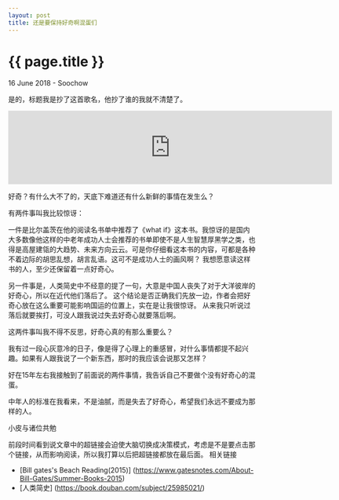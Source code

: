 ```yaml
---
layout: post
title: 还是要保持好奇啊混蛋们
---
```


{{ page.title }}
================
<p class="meta">16 June 2018 - Soochow</p>

是的，标题我是抄了这首歌名，他抄了谁的我就不清楚了。

<iframe allow="autoplay *; encrypted-media *;" frameborder="0" height="150" sandbox="allow-forms allow-popups allow-same-origin allow-scripts allow-top-navigation-by-user-activation" src="https://embed.music.apple.com/us/album/%E9%82%84%E6%98%AF%E8%A6%81%E7%9B%B8%E4%BF%A1%E6%84%9B%E6%83%85%E5%95%8A%E6%B7%B7%E8%9B%8B%E5%80%91/877962939?i=877962980" width="660"></iframe>

好奇？有什么大不了的，天底下难道还有什么新鲜的事情在发生么？

有两件事叫我比较惊讶：

一件是比尔盖茨在他的阅读名书单中推荐了《what if》这本书。我惊讶的是国内大多数像他这样的中老年成功人士会推荐的书单即使不是人生智慧厚黑学之类，也得是高屋建瓴的大趋势、未来方向云云。可是你仔细看这本书的内容，可都是各种不着边际的胡思乱想，胡言乱语。这可不是成功人士的画风啊？
我想愿意读这样书的人，至少还保留着一点好奇心。

另一件事是，人类简史中不经意的提了一句，大意是中国人丧失了对于大洋彼岸的好奇心，所以在近代他们落后了。
这个结论是否正确我们先放一边，作者会把好奇心放在这么重要可能影响国运的位置上，实在是让我很惊讶。
从来我只听说过落后就要挨打，可没人跟我说过失去好奇心就要落后啊。

这两件事叫我不得不反思，好奇心真的有那么重要么？

我有过一段心灰意冷的日子，像是得了心理上的重感冒，对什么事情都提不起兴趣。如果有人跟我说了一个新东西，那时的我应该会说那又怎样？

好在15年左右我接触到了前面说的两件事情，我告诉自己不要做个没有好奇心的混蛋。

中年人的标准在我看来，不是油腻，而是失去了好奇心，希望我们永远不要成为那样的人。

小皮与诸位共勉

前段时间看到说文章中的超链接会迫使大脑切换成决策模式，考虑是不是要点击那个链接，从而影响阅读，所以我打算以后把超链接都放在最后面。
相关链接
* [Bill gates's Beach Reading(2015)] (https://www.gatesnotes.com/About-Bill-Gates/Summer-Books-2015)
* [人类简史] (https://book.douban.com/subject/25985021/)
